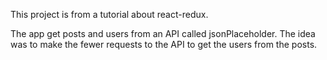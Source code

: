 This project is from a tutorial about react-redux.

The app get posts and users from an API called jsonPlaceholder. The idea was to make the fewer requests to the API to get the users from the posts.
